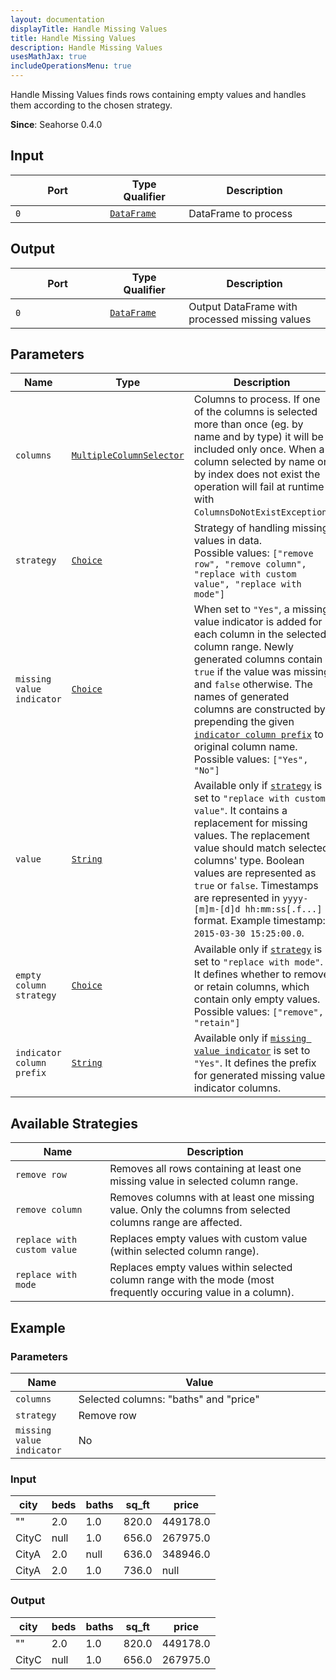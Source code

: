 ```yaml
---
layout: documentation
displayTitle: Handle Missing Values
title: Handle Missing Values
description: Handle Missing Values
usesMathJax: true
includeOperationsMenu: true
---
```


Handle Missing Values finds rows containing empty values and handles them according to the
chosen strategy.

**Since**: Seahorse 0.4.0

## Input

<table>
<thead>
<tr>
<th style="width:30%">Port</th>
<th style="width:25%">Type Qualifier</th>
<th style="width:45%">Description</th>
</tr>
</thead>
<tbody>
<tr>
<td><code>0</code></td>
<td><code><a href="../classes/dataframe.html">DataFrame</a></code></td>
<td>DataFrame to process</td>
</tr>
</tbody>
</table>

## Output

<table>
<thead>
<tr>
<th style="width:30%">Port</th>
<th style="width:25%">Type Qualifier</th>
<th style="width:45%">Description</th>
</tr>
</thead>
<tbody>
<tr>
<td><code>0</code></td>
<td><code><a href="../classes/dataframe.html">DataFrame</a></code></td>
<td>Output DataFrame with processed missing values</td>
</tr>
</tbody>
</table>

## Parameters

<table class="table">
<thead>
<tr>
<th style="width:30%">Name</th>
<th style="width:25%">Type</th>
<th style="width:45%">Description</th>
</tr>
</thead>
<tbody>
<tr>
<td><code id="columns">columns</code></td>
<td><code><a href="../parameters.html#multiple_column_selector">MultipleColumnSelector</a></code></td>
<td>Columns to process.
If one of the columns is selected more than once (eg. by name and by type)
it will be included only once. When a column selected by name
or by index does not exist the operation will fail at runtime with <code>ColumnsDoNotExistException</code>.</td>
</tr>
<tr>
<td><code id="strategy">strategy</code></td>
<td><code><a href="../parameters.html#single_choice">Choice</a></code></td>
<td>
  Strategy of handling missing values in data.<br />
  Possible values: <code>["remove row", "remove column", "replace with custom value", "replace with mode"]</code>
</td>
</tr>
<tr>
<td><code id="missing-value-indicator">missing value indicator</code></td>
<td><code><a href="../parameters.html#single_choice">Choice</a></code></td>
<td>
  When set to <code>"Yes"</code>, a missing value indicator is added for each column in the
  selected column range. Newly generated columns contain <code>true</code> if the value was
  missing and <code>false</code> otherwise. The names of generated columns are constructed by
  prepending the given <code><a href="#indicator-column-prefix">indicator column prefix</a></code>
  to original column name.<br />
  Possible values: <code>["Yes", "No"]</code>
</td>
</tr>
<tr>
<td><code id="value">value</code></td>
<td><code><a href="../parameters.html#string">String</a></code></td>
<td>
  Available only if <code><a href="#strategy">strategy</a></code> is set to
  <code>"replace with custom value"</code>. It contains a replacement for missing values.
  The replacement value should match selected columns' type. Boolean values are represented
  as <code>true</code> or <code>false</code>. Timestamps are represented in
  <code>yyyy-[m]m-[d]d hh:mm:ss[.f...]</code> format.
  Example timestamp: <code>2015-03-30 15:25:00.0</code>.
</td>
</tr>
<tr>
<td><code id="empty-column-strategy">empty column strategy</code></td>
<td><code><a href="../parameters.html#single_choice">Choice</a></code></td>
<td>
  Available only if <code><a href="#strategy">strategy</a></code> is set to <code>"replace with mode"</code>.
  It defines whether to remove or retain columns, which contain only empty values.
  Possible values: <code>["remove", "retain"]</code>
</td>
</tr>
<tr>
<td><code id="indicator-column-prefix">indicator column prefix</code></td>
<td><code><a href="../parameters.html#string">String</a></code></td>
<td>
  Available only if <code><a href="#missing-value-indicator">missing value indicator</a></code>
  is set to <code>"Yes"</code>. It defines the prefix for generated missing value indicator columns.
</td>
</tr>
</tbody>
</table>

## Available Strategies

<table class="table">
<thead>
<tr>
<th style="width:30%">Name</th>
<th style="width:70%">Description</th>
</tr>
</thead>
<tbody>
<tr>
<td><code>remove row</code></td>
<td>Removes all rows containing at least one missing value in selected column range.</td>
</tr>
<tr>
<td><code>remove column</code></td>
<td>Removes columns with at least one missing value. Only the columns from selected columns range are affected.</td>
</tr>
<tr>
<td><code>replace with custom value</code></td>
<td>Replaces empty values with custom value (within selected column range).</td>
</tr>
<tr>
<td><code>replace with mode</code></td>
<td>Replaces empty values within selected column range with the mode (most frequently occuring value in a column).</td>
</tr>
</tbody>
</table>

## Example

### Parameters

<table class="table">
<thead>
<tr>
<th style="width:20%">Name</th>
<th style="width:80%">Value</th>
</tr>
</thead>
<tbody>
<tr>
<td><code id="columns">columns</code></td>
<td>Selected columns: "baths" and "price"</td>
</tr>
<tr>
<td><code id="strategy">strategy</code></td>
<td>Remove row</td>
</tr>
<tr>
<td><code id="missing-value-indicator">missing value indicator</code></td>
<td>No</td>
</tr>
</tbody>
</table>

### Input

<table class="table">
    <thead>
        <tr>
            <th>city</th>
            <th>beds</th>
            <th>baths</th>
            <th>sq_ft</th>
            <th>price</th>
        </tr>
    </thead>
    <tbody>
        <tr>
            <td>""</td>
            <td>2.0</td>
            <td>1.0</td>
            <td>820.0</td>
            <td>449178.0</td>
       </tr>
        <tr>
            <td>CityC</td>
            <td>null</td>
            <td>1.0</td>
            <td>656.0</td>
            <td>267975.0</td>
       </tr>
        <tr>
            <td>CityA</td>
            <td>2.0</td>
            <td>null</td>
            <td>636.0</td>
            <td>348946.0</td>
       </tr>
        <tr>
            <td>CityA</td>
            <td>2.0</td>
            <td>1.0</td>
            <td>736.0</td>
            <td>null</td>
       </tr>
    </tbody>
</table>

### Output

<table class="table">
    <thead>
        <tr>
            <th>city</th>
            <th>beds</th>
            <th>baths</th>
            <th>sq_ft</th>
            <th>price</th>
        </tr>
    </thead>
    <tbody>
        <tr>
            <td>""</td>
            <td>2.0</td>
            <td>1.0</td>
            <td>820.0</td>
            <td>449178.0</td>
       </tr>
        <tr>
            <td>CityC</td>
            <td>null</td>
            <td>1.0</td>
            <td>656.0</td>
            <td>267975.0</td>
       </tr>
    </tbody>
</table>
